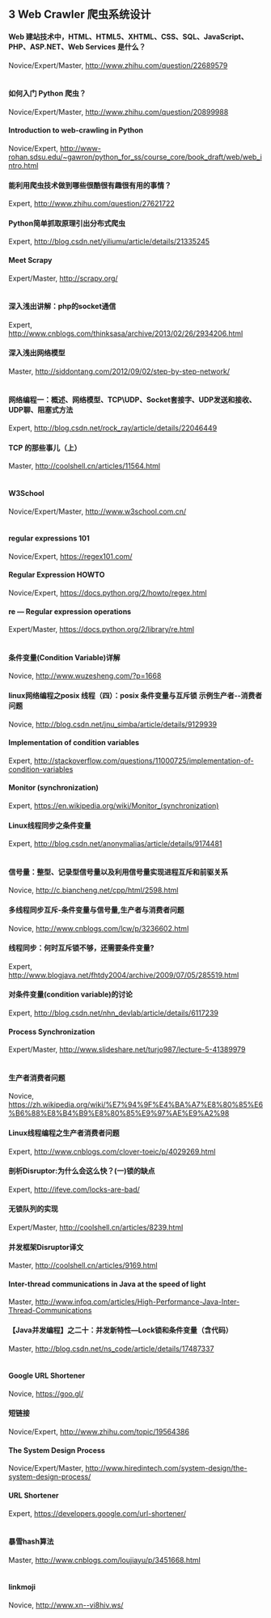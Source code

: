 ## 3 Web Crawler 爬虫系统设计

#### Web 建站技术中，HTML、HTML5、XHTML、CSS、SQL、JavaScript、PHP、ASP.NET、Web Services 是什么？
Novice/Expert/Master, http://www.zhihu.com/question/22689579
<br /><br />

#### 如何入门 Python 爬虫？
Novice/Expert/Master, http://www.zhihu.com/question/20899988
#### Introduction to web-crawling in Python
Novice/Expert, http://www-rohan.sdsu.edu/~gawron/python_for_ss/course_core/book_draft/web/web_intro.html
#### 能利用爬虫技术做到哪些很酷很有趣很有用的事情？
Expert, http://www.zhihu.com/question/27621722
#### Python简单抓取原理引出分布式爬虫
Expert, http://blog.csdn.net/yiliumu/article/details/21335245
#### Meet Scrapy
Expert/Master, http://scrapy.org/
<br /><br />

#### 深入浅出讲解：php的socket通信
Expert, http://www.cnblogs.com/thinksasa/archive/2013/02/26/2934206.html
#### 深入浅出网络模型
Master, http://siddontang.com/2012/09/02/step-by-step-network/
<br /><br />

#### 网络编程一：概述、网络模型、TCP\UDP、Socket套接字、UDP发送和接收、UDP聊、阻塞式方法
Expert, http://blog.csdn.net/rock_ray/article/details/22046449
#### TCP 的那些事儿（上）
Master, http://coolshell.cn/articles/11564.html
<br /><br />

#### W3School
Novice/Expert/Master, http://www.w3school.com.cn/
<br /><br />

#### regular expressions 101
Novice/Expert, https://regex101.com/
#### Regular Expression HOWTO
Novice/Expert, https://docs.python.org/2/howto/regex.html
#### re — Regular expression operations
Expert/Master, https://docs.python.org/2/library/re.html
<br /><br />

#### 条件变量(Condition Variable)详解
Novice, http://www.wuzesheng.com/?p=1668
#### linux网络编程之posix 线程（四）：posix 条件变量与互斥锁 示例生产者--消费者问题
Novice, http://blog.csdn.net/jnu_simba/article/details/9129939
#### Implementation of condition variables
Expert, http://stackoverflow.com/questions/11000725/implementation-of-condition-variables
#### Monitor (synchronization)
Expert, https://en.wikipedia.org/wiki/Monitor_(synchronization)
#### Linux线程同步之条件变量
Expert, http://blog.csdn.net/anonymalias/article/details/9174481
<br /><br />

#### 信号量：整型、记录型信号量以及利用信号量实现进程互斥和前驱关系
Novice, http://c.biancheng.net/cpp/html/2598.html
#### 多线程同步互斥-条件变量与信号量,生产者与消费者问题
Novice, http://www.cnblogs.com/lcw/p/3236602.html
#### 线程同步：何时互斥锁不够，还需要条件变量?
Expert, http://www.blogjava.net/fhtdy2004/archive/2009/07/05/285519.html
#### 对条件变量(condition variable)的讨论
Expert, http://blog.csdn.net/nhn_devlab/article/details/6117239
#### Process Synchronization
Expert/Master, http://www.slideshare.net/turjo987/lecture-5-41389979
<br /><br />

#### 生产者消费者问题
Novice, https://zh.wikipedia.org/wiki/%E7%94%9F%E4%BA%A7%E8%80%85%E6%B6%88%E8%B4%B9%E8%80%85%E9%97%AE%E9%A2%98
#### Linux线程编程之生产者消费者问题
Expert, http://www.cnblogs.com/clover-toeic/p/4029269.html
#### 剖析Disruptor:为什么会这么快？(一)锁的缺点
Expert, http://ifeve.com/locks-are-bad/
#### 无锁队列的实现
Expert/Master, http://coolshell.cn/articles/8239.html
#### 并发框架Disruptor译文
Master, http://coolshell.cn/articles/9169.html
#### Inter-thread communications in Java at the speed of light
Master, http://www.infoq.com/articles/High-Performance-Java-Inter-Thread-Communications
#### 【Java并发编程】之二十：并发新特性—Lock锁和条件变量（含代码）
Master, http://blog.csdn.net/ns_code/article/details/17487337
<br /><br />

#### Google URL Shortener
Novice, https://goo.gl/
#### 短链接
Novice/Expert, http://www.zhihu.com/topic/19564386
#### The System Design Process
Novice/Expert/Master, http://www.hiredintech.com/system-design/the-system-design-process/
#### URL Shortener
Expert, https://developers.google.com/url-shortener/
<br /><br />

#### 暴雪hash算法
Master, http://www.cnblogs.com/loujiayu/p/3451668.html
<br /><br />

#### linkmoji
Novice, http://www.xn--vi8hiv.ws/
<br /><br />